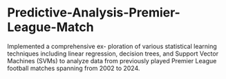 # Predictive-Analysis-Premier-League-Match
Implemented a comprehensive ex- ploration of various statistical learning techniques including linear regression, decision trees, and Support Vector Machines (SVMs) to analyze data from previously played Premier League football matches spanning from 2002 to 2024. 
